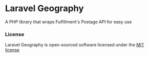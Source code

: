 # Laravel Geography
A PHP library that wraps Fulfillment's Postage API for easy use

### License

Laravel Geography is open-sourced software licensed under the [MIT license](http://opensource.org/licenses/MIT)
